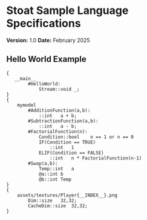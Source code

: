 # Stoat Sample Language Specifications

**Version:** 1.0
**Date:** February 2025

## Hello World Example

```
{
   __main__
        #HelloWorld:
            Stream::void _;
}
{
    mymodel
        #AdditionFunction(a,b):
            ::int   a + b;
        #SubtractionFunction(a,b):
            ::int   a - b;
        #FactorialFunction(n):
            Condition::bool    n == 1 or n == 0
            IF(Condition == TRUE)
                ::int   1
            ELIF(Condition == FALSE)
                ::int   n * FactorialFunction(n-1)
        #Swap(a,b):
            Temp::int   a
            @a::int b
            @b::int Temp
}
{
    assets/textures/Player{__INDEX__}.png
        Dim::size   32,32;
        CacheDim::size  32,32;
}
```
